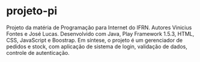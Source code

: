 # projeto-pi
Projeto da matéria de Programação para Internet do IFRN. Autores Vinicius Fontes e José Lucas. Desenvolvido com Java, Play Framework 1.5.3, HTML, CSS, JavaScript e Boostrap. Em síntese, o projeto é um gerenciador de pedidos e stock, com aplicação de sistema de login, validação de dados, controle de autenticação.
